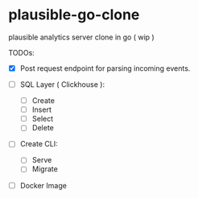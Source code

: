 # plausible-go-clone
plausible analytics server clone in go ( wip )

TODOs:

- [X] Post request endpoint for parsing incoming events. 
- [ ] SQL Layer ( Clickhouse ):
    - [ ] Create
    - [ ] Insert
    - [ ] Select
    - [ ] Delete
    
- [ ] Create CLI:
    - [ ] Serve 
    - [ ] Migrate
    
- [ ] Docker Image
    

